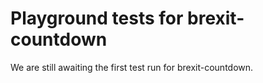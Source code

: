 # Playground tests for brexit-countdown
We are still awaiting the first test run for brexit-countdown.
